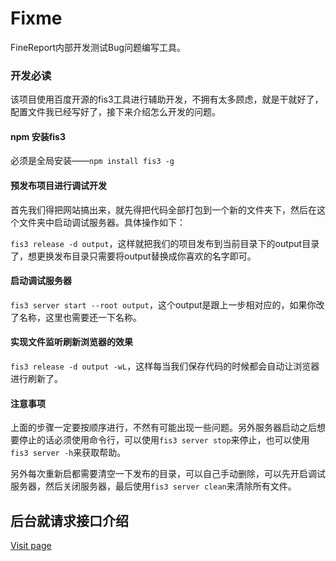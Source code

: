# Fixme

FineReport内部开发测试Bug问题编写工具。

### 开发必读

该项目使用百度开源的fis3工具进行辅助开发，不拥有太多顾虑，就是干就好了，配置文件我已经写好了，接下来介绍怎么开发的问题。

#### npm 安装fis3

必须是全局安装——`npm install fis3 -g`

#### 预发布项目进行调试开发

首先我们得把网站搞出来，就先得把代码全部打包到一个新的文件夹下，然后在这个文件夹中启动调试服务器。具体操作如下：

`fis3 release -d output`，这样就把我们的项目发布到当前目录下的output目录了，想更换发布目录只需要将output替换成你喜欢的名字即可。

#### 启动调试服务器

`fis3 server start --root output`，这个output是跟上一步相对应的，如果你改了名称，这里也需要还一下名称。

#### 实现文件监听刷新浏览器的效果

`fis3 release -d output -wL`，这样每当我们保存代码的时候都会自动让浏览器进行刷新了。

#### 注意事项

上面的步骤一定要按顺序进行，不然有可能出现一些问题。另外服务器启动之后想要停止的话必须使用命令行，可以使用`fis3 server stop`来停止，也可以使用`fis3 server -h`来获取帮助。

另外每次重新启都需要清空一下发布的目录，可以自己手动删除，可以先开启调试服务器，然后关闭服务器，最后使用`fis3 server clean`来清除所有文件。

## 后台就请求接口介绍

[Visit page](./backend/README.md)
